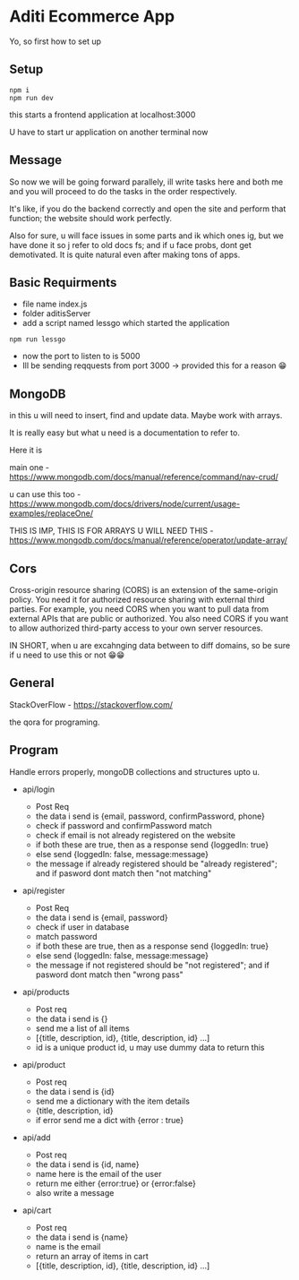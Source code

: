 # Aditi Ecommerce App

Yo, so first how to set up

## Setup

```
npm i
npm run dev
```

this starts a frontend application at localhost:3000

U have to start ur application on another terminal now

## Message

So now we will be going forward parallely, ill write tasks here and both me and you will proceed to do the tasks in the order respectively.

It's like, if you do the backend correctly and open the site and perform that function; the website should work perfectly.

Also for sure, u will face issues in some parts and ik which ones ig, but we have done it so j refer to old docs fs; and if u face probs, dont get demotivated. It is quite natural even after making tons of apps.

## Basic Requirments

- file name index.js
- folder aditisServer
- add a script named lessgo which started the application

```
npm run lessgo
```

- now the port to listen to is 5000
- Ill be sending reqquests from port 3000 -> provided this for a reason 😁

## MongoDB

in this u will need to insert, find and update data. Maybe work with arrays.

It is really easy but what u need is a documentation to refer to.

Here it is

main one - https://www.mongodb.com/docs/manual/reference/command/nav-crud/

u can use this too - https://www.mongodb.com/docs/drivers/node/current/usage-examples/replaceOne/

THIS IS IMP, THIS IS FOR ARRAYS U WILL NEED THIS - https://www.mongodb.com/docs/manual/reference/operator/update-array/

## Cors

Cross-origin resource sharing (CORS) is an extension of the same-origin policy. You need it for authorized resource sharing with external third parties. For example, you need CORS when you want to pull data from external APIs that are public or authorized. You also need CORS if you want to allow authorized third-party access to your own server resources.

IN SHORT, when u are excahnging data between to diff domains, so be sure if u need to use this or not 😁😁

## General

StackOverFlow - https://stackoverflow.com/

the qora for programing.

## Program

Handle errors properly, mongoDB collections and structures upto u.

- api/login

  - Post Req
  - the data i send is {email, password, confirmPassword, phone}
  - check if password and confirmPassword match
  - check if email is not already registered on the website
  - if both these are true, then as a response send {loggedIn: true}
  - else send {loggedIn: false, message:message}
  - the message if already registered should be "already registered"; and if pasword dont match then "not matching"

- api/register

  - Post Req
  - the data i send is {email, password}
  - check if user in database
  - match password
  - if both these are true, then as a response send {loggedIn: true}
  - else send {loggedIn: false, message:message}
  - the message if not registered should be "not registered"; and if pasword dont match then "wrong pass"

- api/products

  - Post req
  - the data i send is {}
  - send me a list of all items
  - [{title, description, id}, {title, description, id} ...]
  - id is a unique product id, u may use dummy data to return this

- api/product

  - Post req
  - the data i send is {id}
  - send me a dictionary with the item details
  - {title, description, id}
  - if error send me a dict with {error : true}

- api/add

  - Post req
  - the data i send is {id, name}
  - name here is the email of the user
  - return me either {error:true} or {error:false}
  - also write a message

- api/cart
  - Post req
  - the data i send is {name}
  - name is the email
  - return an array of items in cart
  - [{title, description, id}, {title, description, id} ...]
